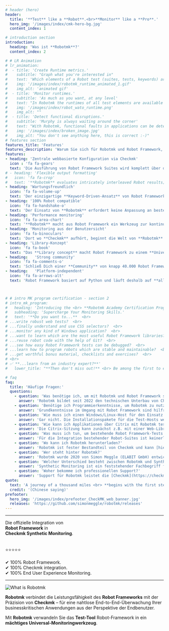 ```yaml
---
# header (hero)
header:
  title: '**Test** like a **Robot**.<br>**Monitor** like a **Pro**.'
  hero_img: '/images/index/cmk-hero-bg.jpg'
  content_index: 1

# introduction section
introduction:
  heading: 'Was ist **Robotmk**?'
  content_index: 2

# # LR Animation
# lr_animation:
#  - title: 'Create Runtime metrics.'
#    subtitle: "Graph what you're interested in"
#    text: 'Which elements of a Robot test (suites, tests, keywords) are to be recorded in Checkmk-graphs, can be determined via a sophisticated, pattern-based rule system. <br> After all, the whole is expected to remain clearly structured.'
#    img: '/images/index/robotmk_runtime_animated_1.gif'
#    img_alt: 'animated gif' 
#  - title: 'Monitor runtimes.'
#    subtitle: 'As much as you want, at any level'
#    text: "In Robotmk the runtimes of all test elements are available for evaluation. <br> Here too, pattern based WATO rules allow to set runtime thresholds of Robot suites, tests and keywords."
#    img: '/images/index/robot_wato_runtime.png'
#    img_alt: ""
#  - title: 'Detect functional disruptions.'
#    subtitle: 'Murphy is always waiting around the corner'
#    text: "With Robotmk, functional faults in applications can be detected safely and proactively - far before users notice anything. <br> (Wouldn't it be nice to be in a position where you can say on the phone, &quot;We're already on it.&quot; ...?)"
#    img: '/images/index/broken_image.jpg'
#    img_alt: "You don't see anything here, this is correct :-)"
# features section
features_title: 'Features' 
features_description: 'Warum Sie sich für Robotmk und Robot Framework, die „Lingua franca“ der Testautomatisierung entscheiden sollten:'
features:
- heading: 'Zentrale webbasierte Konfiguration via Checkmk'
  icon : 'fa fa-gears'
  text: 'Die Ausführung von Robot Framework Suites wird komplett über das **Checkmk-Regelwerk** konfiguriert.'  
# - heading: 'Flexible output formatting'
#   icon: 'fa fa-crop'
#   text: '**Robotmk** evaluates intricately interleaved Robot results; the **pattern-based reduction** of the output to the essential ensures an optimum result.'  
- heading: 'Wartungsfreundlich'
  icon: 'fa fa-volume-up'
  text: 'Der einzigartige **Keyword-Driven-Ansatz** von Robot Framework abstrahiert die technische Implementierung von der Ausführungslogik. Ihre Testfälle bleiben **lesbar** und **wartbar**, unabhängig von ihrer Komplexität.'  
- heading: '100% Robot compatible'
  icon: 'fa fa-handshake-o'
  text: 'Der Einsatz von **Robotmk** erfordert keine Anpassung an bestehende RobotFramework-Tests; jeder Robot-Test kann **direkt** in Checkmk integriert werden.'  
- heading: 'Performance monitoring'
  icon: 'fa fa-area-chart'
  text: '**Robotmk** macht aus Robot Framework ein Werkzeug zur kontinuierlichen Überwachung der Applikationsperformance. Die grafische Aufzeichung von Laufzeiten erlaubt proaktives Handeln, noch lang bevor sich User beschweren. '  
- heading: 'Monitoring aus der Benutzersicht'
  icon: 'fa fa-binoculars'
  text: 'Dort wo **Checkmk** aufhört, beginnt die Welt von **Robotmk**. Robotmk ist die ideale Ergänzung für eine holistische Sicht auf **Funktion** und **Performance** kritischer Applikationen.'
- heading: 'Library-Konzept'
  icon: 'fa fa-book'
  text: "Das **Library concept** macht Robot Framework zu einem **Universalwerkzeug**: Web, Desktop, REST, SAP, FTP, Kubernetes, Android, iOS, ... - Libraries für jeden Use Case." 
- heading:   'Strong community'
  icon: 'fa fa-comments-o'
  text: 'Schließ Dich einer **Community** von knapp 40.000 Robot Framework-Usern an. Erhalte Hilfe. Automatisiere.'  
- heading:   'Platform-independent'
  icon: 'fa fa-arrows-alt'
  text: 'Robot Framework basiert auf Python und läuft deshalb auf **allen gängigen Betriebssystemen**.'  



# # intro MK program certification - section 2
# intro_mk_program:
#   heading: 'Introducing the <br> **Robotmk Academy Certification Program.**'
#   subheading: 'Supercharge Your Monitoring Skills.'
#   text: '**Do you want to...**  <br> 
# ...write robust web tests?  <br>
# ...finally understand and use CSS selectors?  <br>
# ...monitor any kind of Windows application?  <br>
# ...want to learn which are the most useful Robot Framework libraries?  <br>
# ...reuse robot code with the help of Git?  <br>
# ...see how easy Robot Framework tests can be debugged?  <br>
# ...learn how to program robots which are stable and maintainable?  <br>
# ...get worthful bonus material, checklists and exercises?  <br>
# <br>
# ✅ **...learn from an industry expert?**'
#   lower_title: "**Then don't miss out!** <br> Be among the first to experience the upcoming"

# faq
faq:
  title: 'Häufige Fragen:'
  questions: 
    - question: 'Was benötige ich, um mit Robotmk und Robot Framework starten zu können?'
      answer: 'Robotmk bildet seit 2022 den technischen Unterbau von Checkmk Synthetic Monitoring. Deshalb ist eine Checkmk-Installation natürlich Voraussetzung. Für kleine Installationen und zum Ausprobieren von Checkmk reicht die Trial-Version, die man [hier](https://checkmk.com/download/trial) herunterladen kann. '
    - question: 'Benötige ich Programmierkenntnisse, um Robotmk zu nutzen?'
      answer: 'Grundkenntnisse im Umgang mit Robot Framework sind hilfreich, aber durch die verständliche Syntax sind auch Einsteiger schnell produktiv. Die Keyword-Driven-Syntax von Robot Framework dient genau für den Zweck, komplexen Python-Code zu verbergen.'
    - question: 'Wie muss ich einen Windows/Linux-Host für den Einsatz als Test-Host vorbereiten?'
      answer: 'Gar nicht. Die Installationspakete für die Test-Hosts werden von Checkmk erstellt, inclusive Konfiguration, Scheduler, Robot-Files und auch einer ausgefuchsten Technologie, um die Python-Laufzeitumgebungen quasi aus dem Nichts zu erstellen.'
    - question: 'Wie kann ich Applikationen über Citrix mit Robotmk testen?'
      answer: 'Die Citrix-Sitzung kann zunächst z.B. mit einer Web-Library aufgebaut werden. Sobald Citrix startet, kann eine Library zur Bildmustererkennung eingesetzt werden, die komplett agnostisch vom Bidlschirminhalt arbeiten kann. Auch RDP-Sitzungen können damit getestet werden.'
    - question: 'Was muss ich tun, um bestehende Robot Framework-Tests integrieren zu können?'
      answer: 'Für die Integration bestehender Robot-Suites ist keinerlei Anpassung erforderlich.'
    - question: 'Wo kann ich Robotmk herunterladen?'
      answer: 'Robotmk ist fester Bestandteil von Checkmk und kann [hier](https://checkmk.com/download/trial) heruntergeladen werden.'
    - question: 'Wer steht hinter Robotmk?'
      answer: 'Robotmk wurde 2020 von Simon Meggle (ELABIT GmbH) entwickelt und zunächst als Open-Source-Erweiterung für Checkmk veröffentlicht. Seit 2022 arbeitet Simon als Produktmanager "Synthetic Monitoring" für Checkmk, sowie in seiner eigenen Firma als Consultant und Trainer für Robotmk und Robot Framework.'
    - question: 'Welcher Unterschied besteht zwischen Robotmk und Synthetic Monitoring?'
      answer: 'Synthetic Monitoring ist ein feststehender Fachbegriff für das automatisierte, wiederholte Simulieren von Benutzerinteraktionen mit Benutzeroberflächen und zugleich der Produktname in Checkmk. Robotmk ist der Name der konkreten technischen Umsetzung für Checkmk.'
    - question: 'Woher bekomme ich professionellen Support?'
      answer: 'Support für Robotmk leistet die [Checkmk](https://checkmk.com) GmbH. Für Consulting und Training zu Robotmk und Robot Framework zeichnet die [ELABIT](https://elabit.de) GmbH verantwortlich. ELABIT ist seit 2024 außerdem akkreditierter Trainingspartner für das [RFCP](https://cert.robotframework.org)-Examen.' 
quote:
  text: 'A journey of a thousand miles <br> **begins with the first step.**'
  credit: '(Chinese saying)'
prefooter:
  hero_img: '/images/index/prefooter_CheckMK_web_banner.jpg'
  releases: 'https://github.com/simonmeggle/robotmk/releases'
---
```


---

Die offizielle Integration von<br>
**Robot Framework** in<br>
**Checkmk Synthetic Monitoring**.<br>
<br>
<br>⭐️⭐️⭐️⭐️⭐️<br><br>
✔ 100% Robot Framework. <br>
✔ 100% Checkmk integration. <br>
✔ 100% End User Experience Monitoring. <br>


---

![What is Robotmk](/images/index/home-introduction-banner-what-is-robotmk.png)

**Robotmk** verbindet die Leistungsfähigkeit des **Robot Frameworks** mit der Präzision von **Checkmk** – für eine nahtlose End-to-End-Überwachung Ihrer businesskritischen Anwendungen aus der Perspektive der Endbenutzer.

Mit **Robotmk** verwandeln Sie das **Test-Tool** Robot-Framework in ein **mächtiges Universal-Monitoringwerkzeug**.


